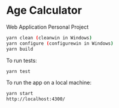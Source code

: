 # Age Calculator
Web Application Personal Project  

```bash
yarn clean (cleanwin in Windows)  
yarn configure (configurewin in Windows)  
yarn build
```

To run tests:
```bash
yarn test
```

To run the app on a local machine:
```bash
yarn start  
http://localhost:4300/
```
